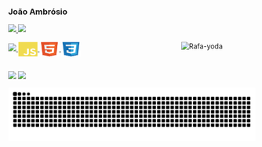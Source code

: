 ### João Ambrósio

  <div>
    <a href=https://github.com/AmbrosioJoao" >
  <img height="180em" src="https://github-readme-stats.vercel.app/api?username=AmbrosioJoao&show_icons=true&theme=dark&include_all_commits=true&count_private=true"/>
  <img height="180em" src="https://github-readme-stats.vercel.app/api/top-langs/?username=AmbrosioJoao&layout=compact&langs_count=7&theme=dark"/>
</div>

<div style="display: inline_block"><br>

  <img src="https://cdn.jsdelivr.net/gh/devicons/devicon@latest/icons/c/c-original.svg" />
          
 <img align="center" alt="Rafa-Js" height="30" width="40" src="https://raw.githubusercontent.com/devicons/devicon/master/icons/javascript/javascript-plain.svg">
  <img align="center" alt="Rafa-HTML" height="30" width="40" src="https://raw.githubusercontent.com/devicons/devicon/master/icons/html5/html5-original.svg" >
  <img align="center" alt="Rafa-CSS" height="30" width="40" src="https://raw.githubusercontent.com/devicons/devicon/master/icons/css3/css3-original.svg">
 
  <img align="right" alt="Rafa-yoda" src="https://media.giphy.com/media/26xixeUIgYVZjLmOQ/giphy.gif"  width="30%" height="30%">
</div>

##

<div> 
  <a href="https://www.youtube.com/channel/UC36VFJccZDhxuj1ewJZvROw" target="_blank"><img src="https://img.shields.io/badge/YouTube-FF0000?style=for-the-badge&logo=youtube&logoColor=white" target="_blank"></a>
  <a href="https://www.instagram.com/oaoj.joao/" target="_blank" padding-bottom="10px"><img src="https://img.shields.io/badge/-Instagram-%23E4405F?style=for-the-badge&logo=instagram&logoColor=white" target="_blank"></a>
 
  ![Snake animation](https://github.com/AmbrosioJoao/AmbrosioJoao/blob/output/github-contribution-grid-snake.svg)
 
 
  
</div>



